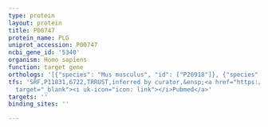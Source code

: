 ```yaml
---
type: protein
layout: protein
title: P00747
protein_name: PLG
uniprot_accession: P00747
ncbi_gene_id: '5340'
organism: Homo sapiens
function: target gene
orthologs: '[{"species": "Mus musculus", "id": ["P20918"]}, {"species": "Rattus norvegicus", "id": ["Q01177"]}]'
tfs: 'SRF,P11831,6722,TRRUST,inferred by curator,&ensp;<a href="https://www.ncbi.nlm.nih.gov/pubmed/?term=15514113%5Buid%5D+OR+29087512%5Buid%5D"
  target="_blank"><i uk-icon="icon: link"></i>Pubmed</a>'
targets: ''
binding_sites: ''

---
```

